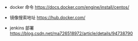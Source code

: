 
* docker 命令
https://docs.docker.com/engine/install/centos/

* 镜像搜索地址
https://hub.docker.com/

* jenkins 部署
https://blog.csdn.net/ma726518972/article/details/94738790